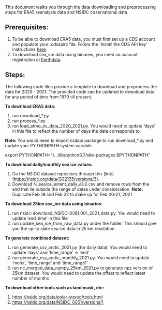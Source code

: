 This document walks you through the data downloading and preprocessing steps for ERA5 reanalysis data and NSIDC observational data.

## Prerequisites:
1. To be able to download ERA5 data, you must first set up a CDS account and populate your .cdsapirc file. Follow the 'Install the CDS API key' instructions [here](https://cds.climate.copernicus.eu/api-how-to#install-the-cds-api-key).
2. To download sea_ice data using binaries, you need an account registration at [Earthdata](https://urs.earthdata.nasa.gov/users/new). 

## Steps:
The following code files provide a template to download and preprocess the data for 2020 - 2021. The provided code can be updated to download data for any period of time from 1979 till present.

**To download ERA5 data:**
1. run download_*.py
2. run process_*.py
3. run load_atmo_nc_data_2020_2021.py. You would need to update ‘days’ in this file to reflect the number of days the data corresponds to.

**Note:** You would need to import csdapi package to run download_*.py and update your PYTHONPATH system variable.

export PYTHONPATH="/.../lib/python3.7/site-packages:$PYTHONPATH"

**To download daily/monthly sea ice values:**
1. Go the NSIDC dataset repository through this [link] (https://nsidc.org/data/G02135/versions/3).
2. Download N_seaice_extent_daily_v3.0.csv and remove rows from the end that lie outside the range of dates under consideration.
**Note:** Duplicate Feb 19 and Feb 22 to make up for Feb 20-21, 2021

**To download 25km sea_ice data using binaries:**
1. run nsidc-download_NSIDC-0081.001_2021_data.py. You would need to update ‘end_time’ in this file
2. run update_sea_ice_from_raw_data.py under the folder.
This should give you the up-to-date sea ice data in 25 km resolution.

**To generate combined dataset:**
1. run generate_csv_arctic_2021.py (for daily data). You would need to update ‘days’ and ‘time_range’ -> ‘end’
2. run generate_csv_arctic_monthly_2021.py. You would need to update ‘mons’, ‘time_range’ and ‘time_range1’
3. run nc_merged_data_numpy_25km_2021.py to generate npz version of 25km dataset. You would need to update the offset to reflect latest number of months
 
**To download other tools such as land mask, etc:**
1. https://nsidc.org/data/polar-stereo/tools.html
2. https://nsidc.org/data/NSIDC-0051/versions/1
